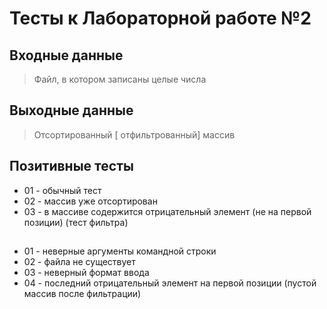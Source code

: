 # Тесты к Лабораторной работе №2

## Входные данные
> Файл, в котором записаны целые числа

## Выходные данные
> Отсортированный [ отфильтрованный] массив

## Позитивные тесты
 - 01 - обычный тест
 - 02 - массив уже отсортирован
 - 03 - в массиве содержится отрицательный элемент (не на первой позиции) (тест фильтра)

##
 - 01 - неверные аргументы командной строки
 - 02 - файла не существует
 - 03 - неверный формат ввода
 - 04 - последний отрицательный элемент на первой позиции (пустой массив после фильтрации)
